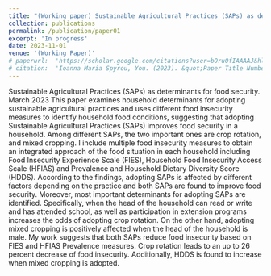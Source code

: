 ```yaml
---
title: "(Working paper) Sustainable Agricultural Practices (SAPs) as determinants for food security"
collection: publications
permalink: /publication/paper01
excerpt: 'In progress'
date: 2023-11-01
venue: '(Working Paper)'
# paperurl:  'https://scholar.google.com/citations?user=bOruOfIAAAAJ&hl=en'
# citation:  'Ioanna Maria Spyrou, You. (2023). &quot;Paper Title Number 1.&quot; <i>Journal 1</i>. 1(1).'
---
```

Sustainable Agricultural Practices (SAPs) as determinants for food security. March 2023 This paper examines household determinants for adopting sustainable agricultural practices and uses different food insecurity measures to identify household food conditions, suggesting that adopting Sustainable Agricultural Practices (SAPs) improves food security in a household. Among different SAPs, the two important ones are crop rotation, and mixed cropping. I include multiple food insecurity measures to obtain an integrated approach of the food situation in each household including Food Insecurity Experience Scale (FIES), Household Food Insecurity Access Scale (HFIAS) and Prevalence and Household Dietary Diversity Score (HDDS). According to the findings, adopting SAPs is affected by different factors depending on the practice and both SAPs are found to improve food security. Moreover, most important determinants for adopting SAPs are identified. Specifically, when the head of the household can read or write and has attended school, as well as participation in extension programs increases the odds of adopting crop rotation. On the other hand, adopting mixed cropping is positively affected when the head of the household is male. My work suggests that both SAPs reduce food insecurity based on FIES and HFIAS Prevalence measures. Crop rotation leads to an up to 26 percent decrease of food insecurity. Additionally, HDDS is found to increase when mixed cropping is adopted.
